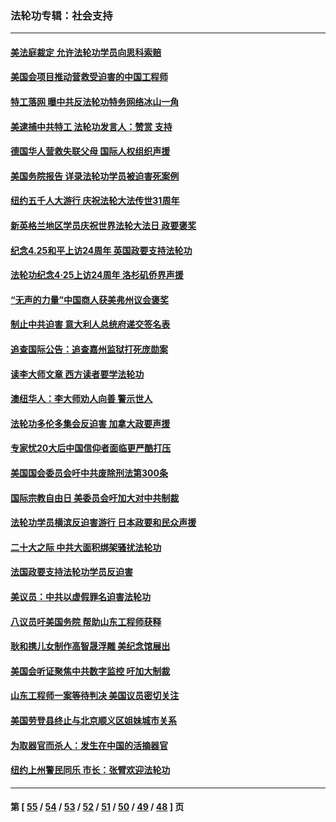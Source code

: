 ### 法轮功专辑：社会支持
---
#### [美法庭裁定 允许法轮功学员向思科索赔](../../pages/nf4386/n14030620.md?07090430) 
#### [美国会项目推动营救受迫害的中国工程师](../../pages/nf4386/n14019887.md?07090430) 
#### [特工落网 曝中共反法轮功特务网络冰山一角](../../pages/nf4386/n14006412.md?07090430) 
#### [美逮捕中共特工 法轮功发言人：赞赏 支持](../../pages/nf4386/n14005107.md?07090430) 
#### [德国华人营救失联父母 国际人权组织声援](../../pages/nf4386/n14002019.md?07090430) 
#### [美国务院报告 详录法轮功学员被迫害死案例](../../pages/nf4386/n13997752.md?07090430) 
#### [纽约五千人大游行 庆祝法轮大法传世31周年](../../pages/nf4386/n13995110.md?07090430) 
#### [新英格兰地区学员庆祝世界法轮大法日 政要褒奖](../../pages/nf4386/n13990800.md?07090430) 
#### [纪念4.25和平上访24周年 英国政要支持法轮功](../../pages/nf4386/n13984057.md?07090430) 
#### [法轮功纪念4·25上访24周年 洛杉矶侨界声援](../../pages/nf4386/n13978796.md?07090430) 
#### [“无声的力量”中国商人获美弗州议会褒奖](../../pages/nf4386/n13941208.md?07090430) 
#### [制止中共迫害 意大利人总统府递交签名表](../../pages/nf4386/n13933726.md?07090430) 
#### [追查国际公告：追查嘉州监狱打死庞勋案](../../pages/nf4386/n13933461.md?07090430) 
#### [读李大师文章 西方读者要学法轮功](../../pages/nf4386/n13925142.md?07090430) 
#### [澳纽华人：李大师劝人向善 警示世人](../../pages/nf4386/n13924146.md?07090430) 
#### [法轮功多伦多集会反迫害 加拿大政要声援](../../pages/nf4386/n13881303.md?07090430) 
#### [专家忧20大后中国信仰者面临更严酷打压](../../pages/nf4386/n13874993.md?07090430) 
#### [美国国会委员会吁中共废除刑法第300条](../../pages/nf4386/n13868121.md?07090430) 
#### [国际宗教自由日 美委员会吁加大对中共制裁](../../pages/nf4386/n13855021.md?07090430) 
#### [法轮功学员横滨反迫害游行 日本政要和民众声援](../../pages/nf4386/n13847132.md?07090430) 
#### [二十大之际 中共大面积绑架骚扰法轮功](../../pages/nf4386/n13846381.md?07090430) 
#### [法国政要支持法轮功学员反迫害](../../pages/nf4386/n13841970.md?07090430) 
#### [美议员：中共以虚假罪名迫害法轮功](../../pages/nf4386/n13841083.md?07090430) 
#### [八议员吁美国务院 帮助山东工程师获释](../../pages/nf4386/n13836379.md?07090430) 
#### [耿和携儿女制作高智晟浮雕 美纪念馆展出](../../pages/nf4386/n13829624.md?07090430) 
#### [美国会听证聚焦中共数字监控 吁加大制裁](../../pages/nf4386/n13825083.md?07090430) 
#### [山东工程师一案等待判决 美国议员密切关注](../../pages/nf4386/n13815065.md?07090430) 
#### [美国劳登县终止与北京顺义区姐妹城市关系](../../pages/nf4386/n13811030.md?07090430) 
#### [为取器官而杀人：发生在中国的活摘器官](../../pages/nf4386/n13794731.md?07090430) 
#### [纽约上州警民同乐 市长：张臂欢迎法轮功](../../pages/nf4386/n13794375.md?07090430) 

---
#### 第 [ [55](./55.md?07090430) / [54](./54.md?07090430) / [53](./53.md?07090430) / [52](./52.md?07090430) / [51](./51.md?07090430) / [50](./50.md?07090430) / [49](./49.md?07090430) / [48](./48.md?07090430) ] 页
